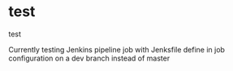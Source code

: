 # test
test

Currently testing Jenkins pipeline job with Jenksfile define in job configuration on a dev branch instead of master
